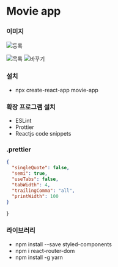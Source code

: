 # Movie app

### 이미지
![등록](https://user-images.githubusercontent.com/40719484/95274305-5f249080-0880-11eb-8e47-f534193b88d7.PNG)

![목록](https://user-images.githubusercontent.com/40719484/95274316-6481db00-0880-11eb-8632-eae0d17caaf3.PNG)
![바꾸기](https://user-images.githubusercontent.com/40719484/95274322-68adf880-0880-11eb-9091-9c7c564d7900.PNG)

### 설치

- npx create-react-app movie-app

### 확장 프로그램 설치

- ESLint
- Prottier
- Reactjs code snippets

### .prettier

```json
{
  "singleQuote": false,
  "semi": true,
  "useTabs": false,
  "tabWidth": 4,
  "trailingComma": "all",
  "printWidth": 100
}
```

}

### 라이브러리

- npm install --save styled-components
- npm i react-router-dom
- npm install -g yarn
